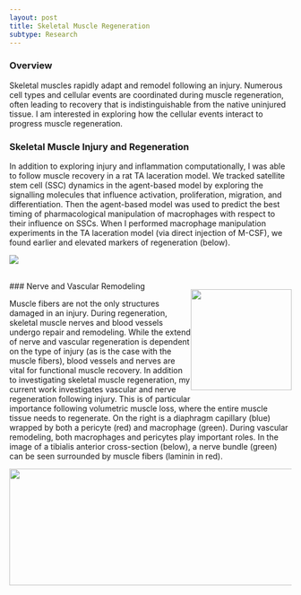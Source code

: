 ```yaml
---
layout: post
title: Skeletal Muscle Regeneration
subtype: Research
---
```


### Overview

Skeletal muscles rapidly adapt and remodel following an injury. 
Numerous cell types and cellular events are coordinated during muscle regeneration, often leading to recovery that 
is indistinguishable from the native uninjured tissue. 
I am interested in exploring how the cellular events interact to progress muscle regeneration.


### Skeletal Muscle Injury and Regeneration 
In addition to exploring injury and inflammation computationally, I was able to follow muscle recovery in a rat TA laceration model.
We tracked satellite stem cell (SSC) dynamics in the agent-based model by exploring the signalling molecules that influence activation, proliferation, migration, and differentiation.
Then the agent-based model was used to predict the best timing of pharmacological manipulation of macrophages with respect to their influence on SSCs.
When I performed macrophage manipulation experiments in the TA laceration model (via direct injection of M-CSF), we found earlier and elevated markers of regeneration (below).
<p><img src="{{ site.baseurl }}images/TA_SSCandcentralnuclei.png"></p>

<br>
### Nerve and Vascular Remodeling
<p style="float: right;"><img class="margined" src="{{ site.baseurl }}images/FDB_capillary_pericyte_mac2.png" width="180px" ></p>

Muscle fibers are not the only structures damaged in an injury. 
During regeneration, skeletal muscle nerves and blood vessels undergo repair and remodeling.
While the extend of nerve and vascular regeneration is dependent on the type of injury (as is the case with the muscle fibers), 
blood vessels and nerves are vital for functional muscle recovery.
In addition to investigating skeletal muscle regeneration, my current work investigates vascular and nerve regeneration following injury.
This is of particular importance following volumetric muscle loss, where the entire muscle tissue needs to regenerate.
On the right is a diaphragm capillary (blue) wrapped by both a pericyte (red) and macrophage (green). 
During vascular remodeling, both macrophages and pericytes play important roles.
In the image of a tibialis anterior cross-section (below), a nerve bundle (green) can be seen surrounded by muscle fibers (laminin in red).

<img  class="margined" src="{{ site.baseurl }}images/TA_nervebundle_20_3.png" width="510px" height="208px"/>


<div style="clear:right"> </dev>

